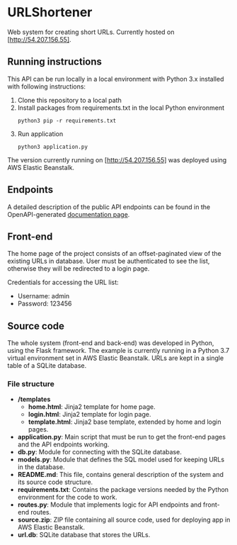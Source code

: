 # URLShortener

Web system for creating short URLs. Currently hosted on [http://54.207.156.55].

## Running instructions

This API can be run locally in a local environment with Python 3.x installed with following instructions:

1. Clone this repository to a local path
2. Install packages from requirements.txt in the local Python environment
	```
	python3 pip -r requirements.txt
	```
3. Run application
	```
	python3 application.py
	```

The version currently running on [http://54.207.156.55] was deployed using AWS Elastic Beanstalk.

## Endpoints

A detailed description of the public API endpoints can be found in the OpenAPI-generated
[documentation page](http://54.207.156.55/apidocs).

## Front-end

The home page of the project consists of an offset-paginated view of the existing URLs in database. User must be
authenticated to see the list, otherwise they will be redirected to a login page.

Credentials for accessing the URL list:
* Username: admin
* Password: 123456

## Source code

The whole system (front-end and back-end) was developed in Python, using the Flask framework. The example is currently
running in a Python 3.7 virtual environment set in AWS Elastic Beanstalk. URLs are kept in a single table of a
SQLite database.

### File structure

* **/templates**
    * **home.html**: Jinja2 template for home page.
    * **login.html**: Jinja2 template for login page.
    * **template.html**: Jinja2 base template, extended by home and login pages.
* **application.py**: Main script that must be run to get the front-end pages and the API endpoints working.
* **db.py**: Module for connecting with the SQLite database.
* **models.py**: Module that defines the SQL model used for keeping URLs in the database.
* **README.md**: This file, contains general description of the system and its source code structure.
* **requirements.txt**: Contains the package versions needed by the Python environment for the code to work.
* **routes.py**: Module that implements logic for API endpoints and front-end routes.
* **source.zip**: ZIP file containing all source code, used for deploying app in AWS Elastic Beanstalk.
* **url.db**: SQLite database that stores the URLs.